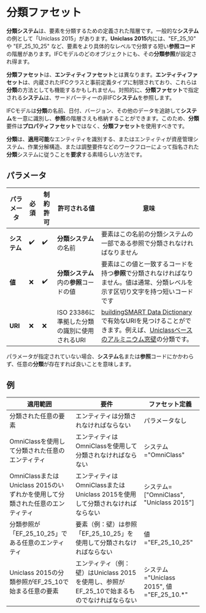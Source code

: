 # 分類ファセット

**分類システム**は、要素を分類するための定義された階層です。一般的な**システム**の例として「Uniclass 2015」があります。**Uniclass 2015**内には、"EF_25_10" や "EF_25_10_25" など、要素をより具体的なレベルで分類する短い**参照コード**の階層があります。IFCモデルのどのオブジェクトにも、その**分類参照**が設定され得ます。

**分類ファセット**は、**エンティティファセット**とは異なります。**エンティティファセット**は、内蔵されたIFCクラスと事前定義タイプに制限されており、これらは**分類**の方法としても機能するかもしれません。対照的に、**分類ファセット**で指定される**システム**は、サードパーティーの非IFC**システム**を参照します。

IFCモデルは**分類**の名前、日付、バージョン、その他のデータを追跡して**システム**を一意に識別し、**参照**の階層さえも格納することができます。このため、**分類**要件は**プロパティファセット**ではなく、**分類ファセット**を使用すべきです。

**分類**は、**適用可能**なエンティティを識別する、またはエンティティが資産管理システム、作業分解構造、または調整要件などのワークフローによって指名された**分類**システムに従うことを**要求**する素晴らしい方法です。

## パラメータ

| パラメータ   | 必須 | 制約許可 | 許可される値                                                       | 意味                                                                                                                                                                                                                                                            |
| ---------- | ---- | -------- | -------------------------------------------------------------------- | --------------------------------------------------------------------------------------------------------------------------------------------------------------------------------------------------------------------------------------------------------------- |
| **システム** | ✔️   | ✔️      | **分類システム**の名前                                                  | 要素はこの名前の分類システムの一部である参照で分類されなければなりません                                                                                                                                                                                        |
| **値**      | ❌    | ✔️      | **分類システム**内の**参照**コードの値                                    | 要素はこの値と一致するコードを持つ**参照**で分類されなければなりません。値は通常、分類レベルを示す区切り文字を持つ短いコードです                                                                                                                               |
| **URI**    | ❌    | ❌       | ISO 23386に準拠した分類の識別に使用されるURI                              | [buildingSMART Data Dictionary](https://search.bsdd.buildingsmart.org/)で有効なURIを見つけることができます。例えば、[Uniclassベースのアルミニウム窓壁](https://identifier.buildingsmart.org/uri/nbs/uniclass2015-1/class/Pr_30_59_99_02 )の分類です。 |

パラメータが指定されていない場合、**システム**名または**参照**コードにかかわらず、任意の**分類**が存在すれば良いことを意味します。

## 例

 適用範囲                                              | 要件                                                       | ファセット定義                              
---------------------------------------------------|----------------------------------------------------------|--------------------------------------
 分類された任意の要素                                        | エンティティは分類されなければならない                                      | パラメータなし                              
 OmniClassを使用して分類された任意のエンティティ                      | エンティティはOmniClassを使用して分類されなければならない                        | システム="OmniClass"                     
 OmniClassまたはUniclass 2015のいずれかを使用して分類された任意のエンティティ | エンティティはOmniClassまたはUniclass 2015を使用して分類されなければならない        | システム=["OmniClass", "Uniclass 2015"]  
 分類参照が「EF_25_10_25」である任意のエンティティ                    | 要素（例：壁）は参照「EF_25_10_25」を使用して分類されなければならない                 | 値="EF_25_10_25"                      
 Uniclass 2015の分類参照がEF_25_10で始まる任意の要素              | エンティティ（例：壁）はUniclass 2015を使用し、参照がEF_25_10で始まるものでなければならない | システム="Uniclass 2015", 値="EF_25_10.*" 
